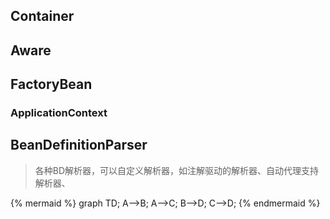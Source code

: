 ## Container

## Aware

## FactoryBean

### ApplicationContext

## BeanDefinitionParser

> 各种BD解析器，可以自定义解析器，如注解驱动的解析器、自动代理支持解析器、


{% mermaid %}
graph TD;
  A-->B;
  A-->C;
  B-->D;
  C-->D;
{% endmermaid %}